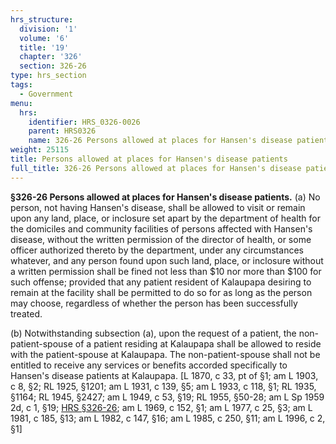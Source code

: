 ```yaml
---
hrs_structure:
  division: '1'
  volume: '6'
  title: '19'
  chapter: '326'
  section: 326-26
type: hrs_section
tags:
  - Government
menu:
  hrs:
    identifier: HRS_0326-0026
    parent: HRS0326
    name: 326-26 Persons allowed at places for Hansen's disease patients
weight: 25115
title: Persons allowed at places for Hansen's disease patients
full_title: 326-26 Persons allowed at places for Hansen's disease patients
---
```

**§326-26 Persons allowed at places for Hansen's disease patients.** (a) No person, not having Hansen's disease, shall be allowed to visit or remain upon any land, place, or inclosure set apart by the department of health for the domiciles and community facilities of persons affected with Hansen's disease, without the written permission of the director of health, or some officer authorized thereto by the department, under any circumstances whatever, and any person found upon such land, place, or inclosure without a written permission shall be fined not less than $10 nor more than $100 for such offense; provided that any patient resident of Kalaupapa desiring to remain at the facility shall be permitted to do so for as long as the person may choose, regardless of whether the person has been successfully treated.

(b) Notwithstanding subsection (a), upon the request of a patient, the non-patient-spouse of a patient residing at Kalaupapa shall be allowed to reside with the patient-spouse at Kalaupapa. The non-patient-spouse shall not be entitled to receive any services or benefits accorded specifically to Hansen's disease patients at Kalaupapa. [L 1870, c 33, pt of §1; am L 1903, c 8, §2; RL 1925, §1201; am L 1931, c 139, §5; am L 1933, c 118, §1; RL 1935, §1164; RL 1945, §2427; am L 1949, c 53, §19; RL 1955, §50-28; am L Sp 1959 2d, c 1, §19; [HRS §326-26](/title-19/chapter-326/section-326-26/); am L 1969, c 152, §1; am L 1977, c 25, §3; am L 1981, c 185, §13; am L 1982, c 147, §16; am L 1985, c 250, §11; am L 1996, c 2, §1]